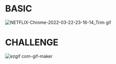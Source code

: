 <h1>BASIC</h1>

![NETFLIX-Chrome-2022-03-22-23-16-14_Trim gif](https://user-images.githubusercontent.com/93716368/159504917-8146c778-3d75-406a-9030-a24bb8d9a79e.gif)


<h1>CHALLENGE</h1>

![ezgif com-gif-maker](https://user-images.githubusercontent.com/93716368/159505930-9abab51b-f931-4570-98ca-6171a2511a3f.gif)
